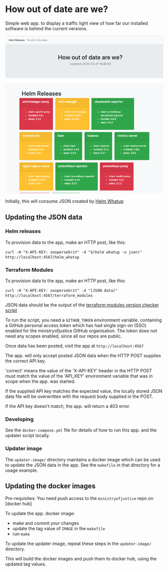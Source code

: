 # How out of date are we?

Simple web app. to display a traffic light view of how far our installed software is behind the current versions.

![Screenshot of the app](screenshot.png?raw=true "Example screenshot")

Initially, this will consume JSON created by [Helm Whatup](https://github.com/bacongobbler/helm-whatup)

## Updating the JSON data

### Helm releases

To provision data to the app, make an HTTP post, like this:

    curl -H "X-API-KEY: soopersekrit" -d "$(helm whatup -o json)" http://localhost:4567/helm_whatup

### Terraform Modules

To provision data to the app, make an HTTP post, like this:

    curl -H "X-API-KEY: soopersekrit" -d "[JSON data]" http://localhost:4567/terraform_modules

JSON data should be the output of the [terraform modules version checker script](updater-image/module-versions.rb)

To run the script, you need a `GITHUB_TOKEN` environment variable, containing a
GitHub personal access token which has had single sign-on (SSO) enabled for the
ministryofjustice GitHub organisation. The token does not need any scopes
enabled, since all our repos are public.

Once data has been posted, visit the app at `http://localhost:4567`

The app. will only accept posted JSON data when the HTTP POST supplies the correct API key.

'correct' means the value of the 'X-API-KEY' header in the HTTP POST must match the value of the 'API_KEY' environment variable that was in scope when the app. was started.

If the supplied API key matches the expected value, the locally stored JSON data file will be overwritten with the request body supplied in the POST.

If the API key doesn't match, the app. will return a 403 error.

### Developing

See the `docker-compose.yml` file for details of how to run this app. and the updater script locally.

### Updater image

The `updater-image/` directory maintains a docker image which can be used to update the JSON data in the app. See the `makefile` in that directory for a usage example.

## Updating the docker images

Pre-requisites: You need push access to the `ministryofjustice` repo on [docker hub]

To update the app. docker image:

 * make and commit your changes
 * update the tag value of `IMAGE` in the `makefile`
 * run `make`

To update the updater image, repeat these steps in the `updater-image/` directory.

This will build the docker images and push them to docker hub, using the updated tag values.
